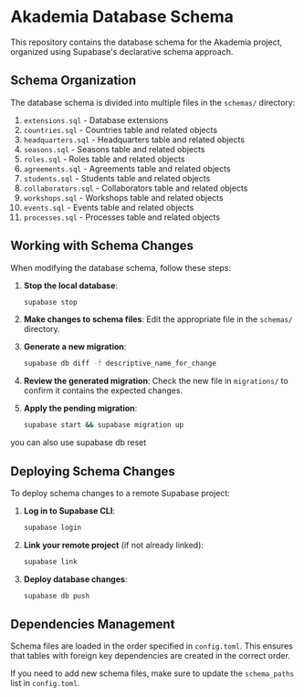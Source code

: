 # Akademia Database Schema

This repository contains the database schema for the Akademia project, organized using Supabase's declarative schema approach.

## Schema Organization

The database schema is divided into multiple files in the `schemas/` directory:

1. `extensions.sql` - Database extensions
2. `countries.sql` - Countries table and related objects
3. `headquarters.sql` - Headquarters table and related objects
4. `seasons.sql` - Seasons table and related objects
5. `roles.sql` - Roles table and related objects
6. `agreements.sql` - Agreements table and related objects
7. `students.sql` - Students table and related objects
8. `collaborators.sql` - Collaborators table and related objects
9. `workshops.sql` - Workshops table and related objects
10. `events.sql` - Events table and related objects
11. `processes.sql` - Processes table and related objects

## Working with Schema Changes

When modifying the database schema, follow these steps:

1. **Stop the local database**:
   ```bash
   supabase stop
   ```

2. **Make changes to schema files**:
   Edit the appropriate file in the `schemas/` directory.

3. **Generate a new migration**:
   ```bash
   supabase db diff -f descriptive_name_for_change
   ```

4. **Review the generated migration**:
   Check the new file in `migrations/` to confirm it contains the expected changes.

5. **Apply the pending migration**:
   ```bash
   supabase start && supabase migration up
   ```
   
you can also use supabase db reset

## Deploying Schema Changes

To deploy schema changes to a remote Supabase project:

1. **Log in to Supabase CLI**:
   ```bash
   supabase login
   ```

2. **Link your remote project** (if not already linked):
   ```bash
   supabase link
   ```

3. **Deploy database changes**:
   ```bash
   supabase db push
   ```

## Dependencies Management

Schema files are loaded in the order specified in `config.toml`. This ensures that tables with foreign key dependencies are created in the correct order.

If you need to add new schema files, make sure to update the `schema_paths` list in `config.toml`.
